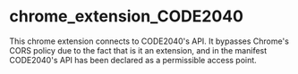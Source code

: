# chrome_extension_CODE2040

This chrome extension connects to CODE2040's API. It bypasses Chrome's CORS policy due to the fact that is it an extension, and in the manifest CODE2040's API has been declared as a permissible access point.
